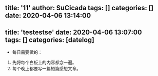 title: '11'
author: SuCicada
tags: []
categories: []
date: 2020-04-06 13:14:00
---
title: 'testestse'
date: 2020-04-06 13:07:00
tags: []
categories: [datelog]
---
- 每日需要做的：
 1. 先将每个白板上的内容都念一遍。
 2. 每个晚上都要写一篇短篇感想文章。